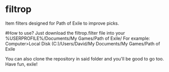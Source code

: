 # filtrop
Item filters designed for Path of Exile to improve picks.

#How to use?
Just download the filtrop.filter file into your %USERPROFILE%/Documents/My Games/Path of Exile/
For example:
Computer>Local Disk (C:)/Users/David/My Documents/My Games/Path of Exile

You can also clone the repository in said folder and you'll be good to go too. Have fun, exile!
